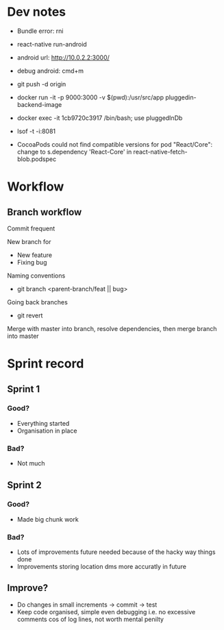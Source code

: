 # Dev notes
* Bundle error: rni
* react-native run-android
* android url: http://10.0.2.2:3000/
* debug android: cmd+m
* git push -d origin <name of remote branch>
* docker run -it -p 9000:3000 -v $(pwd):/usr/src/app pluggedin-backend-image
* docker exec -it 1cb9720c3917 /bin/bash; use pluggedInDb
* lsof -t -i:8081

* CocoaPods could not find compatible versions for pod "React/Core": change to s.dependency 'React-Core' in react-native-fetch-blob.podspec

# Workflow
## Branch workflow
Commit frequent

New branch for
* New feature
* Fixing bug

Naming conventions
* git branch <parent-branch/feat || bug>


Going back branches
* git revert <commit name>

Merge with master into branch, resolve dependencies, then merge branch into master

# Sprint record
## Sprint 1
### Good?

* Everything started
* Organisation in place

### Bad?

* Not much

## Sprint 2
### Good?
* Made big chunk work

### Bad?
* Lots of improvements future needed because of the hacky way things done
* Improvements storing location dms more accuratly in future

## Improve?
* Do changes in small increments -> commit -> test
* Keep code organised, simple even debugging i.e. no excessive comments cos of log lines, not worth mental penilty
